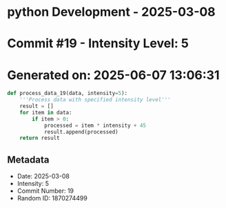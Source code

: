 ﻿# python Development - 2025-03-08
# Commit #19 - Intensity Level: 5
# Generated on: 2025-06-07 13:06:31
```python
def process_data_19(data, intensity=5):
    '''Process data with specified intensity level'''
    result = []
    for item in data:
        if item > 0:
            processed = item * intensity + 45
            result.append(processed)
    return result
```
## Metadata
- Date: 2025-03-08
- Intensity: 5
- Commit Number: 19
- Random ID: 1870274499

